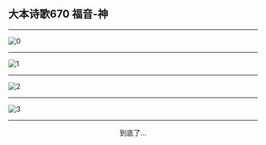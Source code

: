 
## 大本诗歌670 福音-神
        
<div id="aplayer0"></div>

---

<img alt="0" data-original="/data/d0668/0">

---

<img alt="1" data-original="/data/d0668/1">

---

<img alt="2" data-original="/data/d0668/2">

---

<img alt="3" data-original="/data/d0668/3">

---

<p style="text-align: center">到底了...</p>

<script src="/js/dist-view.js"></script>

<script>
MAIN.id = 'd0668';
        
const ap0 = new APlayer({
    container: document.getElementById('aplayer0'),
    volume: 1,
    loop: 'none',
    preload: 'none',
    audio: [{
        name: '大本诗歌670.mp3',
        artist: '大本诗歌',
        url: 'https://res.wx.qq.com/voice/getvoice?mediaid=MzI0NTk3MDM5M18yMjQ3NDk2MDg4',
        cover: '/favicon'
    }]
});
</script>
